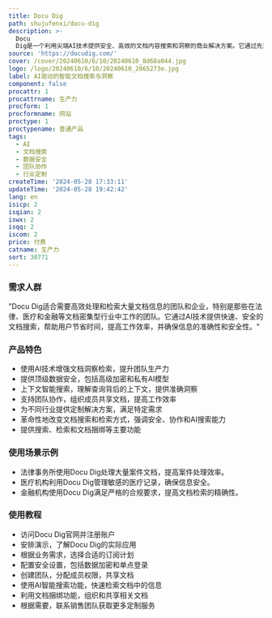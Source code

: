 ```yaml
---
title: Docu Dig
path: shujufenxi/docu-dig
description: >-
  Docu
  Dig是一个利用尖端AI技术提供安全、高效的文档内容搜索和洞察的商业解决方案。它通过先进的加密技术保护数据安全，提供上下文智能搜索，与传统搜索方法相比，能够提供更准确的文档洞察，提高团队效率，并改善信息获取。此外，它还支持团队协作，允许团队成员在共享文档上协作，提高工作效率。适用于需要处理大量文档的行业，如法律、医疗和金融领域。
source: 'https://docudig.com/'
cover: /cover/20240610/6/10/20240610_8d68a044.jpg
logo: /logo/20240610/6/10/20240610_2865273e.jpg
label: AI驱动的智能文档搜索与洞察
component: false
procattr: 1
procattrname: 生产力
procform: 1
procformname: 网站
proctype: 1
proctypename: 普通产品
tags:
  - AI
  - 文档搜索
  - 数据安全
  - 团队协作
  - 行业定制
createTime: '2024-05-28 17:33:11'
updateTime: '2024-05-28 19:42:42'
lang: en
isicp: 2
isqian: 2
iswx: 2
isqq: 2
iscom: 2
price: 付费
catname: 生产力
sort: 30771
---
```




### 需求人群
"Docu Dig适合需要高效处理和检索大量文档信息的团队和企业，特别是那些在法律、医疗和金融等文档密集型行业中工作的团队。它通过AI技术提供快速、安全的文档搜索，帮助用户节省时间，提高工作效率，并确保信息的准确性和安全性。"

### 产品特色
* 使用AI技术增强文档洞察检索，提升团队生产力
* 提供顶级数据安全，包括高级加密和私有AI模型
* 上下文智能搜索，理解查询背后的上下文，提供准确洞察
* 支持团队协作，组织成员共享文档，提高工作效率
* 为不同行业提供定制解决方案，满足特定需求
* 革命性地改变文档搜索和检索方式，强调安全、协作和AI搜索能力
* 提供搜索、检索和文档捆绑等主要功能

### 使用场景示例
* 法律事务所使用Docu Dig处理大量案件文档，提高案件处理效率。
* 医疗机构利用Docu Dig管理敏感的医疗记录，确保信息安全。
* 金融机构使用Docu Dig满足严格的合规要求，提高文档检索的精确性。

### 使用教程
* 访问Docu Dig官网并注册账户
* 安排演示，了解Docu Dig的实际应用
* 根据业务需求，选择合适的订阅计划
* 配置安全设置，包括数据加密和单点登录
* 创建团队，分配成员权限，共享文档
* 使用AI智能搜索功能，快速检索文档中的信息
* 利用文档捆绑功能，组织和共享相关文档
* 根据需要，联系销售团队获取更多定制服务

  
